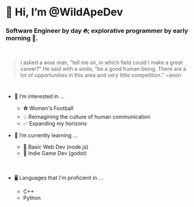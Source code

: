 # 🤙 Hi, I’m @WildApeDev

### Software Engineer by day 🔥; explorative programmer by early morning 🌄. 

<BR>

> I asked a wise man, “tell me sir, in which field could I make a great career?” He said with a smile, “be a good human being. There are a lot of opportunities in this area and very little competition.” ~anon

# 

- 👀 I’m interested in ...
  - ⚽ Women's Football
  - 💡 Reimagining the culture of human communication
  - ✅ Expanding my horizons
  
- 🌱 I’m currently learning ...
  - 📗 Basic Web Dev (node.js)
  - 📘 Indie Game Dev (godot)
<BR><BR><BR>
- 🖥️ Languages that I'm proficient in ...
  - C++
  - Python

<!---
WildApeDev/WildApeDev is a ✨ special ✨ repository because its `README.md` (this file) appears on your GitHub profile.
You can click the Preview link to take a look at your changes.
--->



